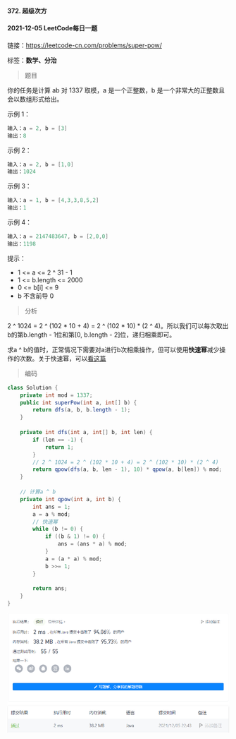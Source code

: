 #### 372. 超级次方

#### 2021-12-05 LeetCode每日一题

链接：https://leetcode-cn.com/problems/super-pow/

标签：**数学、分治**

> 题目

你的任务是计算 ab 对 1337 取模，a 是一个正整数，b 是一个非常大的正整数且会以数组形式给出。

示例 1：

```java
输入：a = 2, b = [3]
输出：8
```

示例 2：

```java
输入：a = 2, b = [1,0]
输出：1024
```

示例 3：

```java
输入：a = 1, b = [4,3,3,8,5,2]
输出：1
```

示例 4：

```java
输入：a = 2147483647, b = [2,0,0]
输出：1198
```


提示：

- 1 <= a <= 2 ^ 31 - 1
- 1 <= b.length <= 2000
- 0 <= b[i] <= 9
- b 不含前导 0

> 分析

2 ^ 1024 = 2 ^ (102 * 10 + 4) = 2 ^ (102 * 10) * (2 ^ 4)。所以我们可以每次取出b的第b.length - 1位和第[0, b.length - 2]位，递归相乘即可。

求a ^ b的值时，正常情况下需要对a进行b次相乘操作，但可以使用**快速幂**减少操作的次数。关于快速幂，可以[看这篇](https://zhuanlan.zhihu.com/p/95902286)

> 编码

```java
class Solution {
    private int mod = 1337;
    public int superPow(int a, int[] b) {
        return dfs(a, b, b.length - 1);
    }

    private int dfs(int a, int[] b, int len) {
        if (len == -1) {
            return 1;
        }
        // 2 ^ 1024 = 2 ^ (102 * 10 + 4) = 2 ^ (102 * 10) * (2 ^ 4)
        return qpow(dfs(a, b, len - 1), 10) * qpow(a, b[len]) % mod;
    }

    // 计算a ^ b
    private int qpow(int a, int b) {
        int ans = 1;
        a = a % mod;
        // 快速幂
        while (b != 0) {
            if ((b & 1) != 0) {
                ans = (ans * a) % mod;
            }
            a = (a * a) % mod;
            b >>= 1;
        }

        return ans;
    }
}
```

![image-20211205224404266](372.超级次方.assets/image-20211205224404266.png)